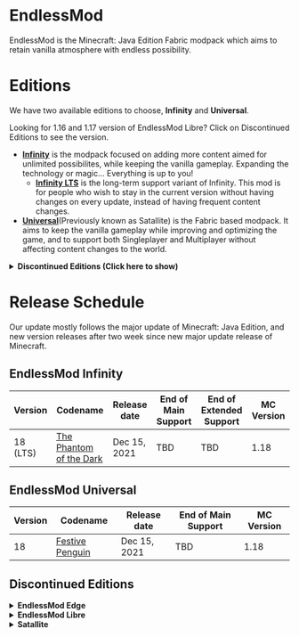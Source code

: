 # EndlessMod
EndlessMod is the Minecraft: Java Edition Fabric modpack which aims to retain vanilla atmosphere with endless possibility.

# Editions
We have two available editions to choose, **Infinity** and **Universal**.

Looking for 1.16 and 1.17 version of EndlessMod Libre? Click on Discontinued Editions to see the version.

* [**Infinity**](https://github.com/MysticMoonlight/EndlessMod/blob/main/editions/infinity/1.18/infinity.md) is the modpack focused on adding more content aimed for unlimited possibilites, while keeping the vanilla gameplay. Expanding the technology or magic... Everything is up to you!
    * [**Infinity LTS**](https://github.com/MysticMoonlight/EndlessMod/blob/main/editions/infinity/1.18/infinity.md) is the long-term support variant of Infinity. This mod is for people who wish to stay in the current version without having changes on every update, instead of having frequent content changes.
* [**Universal**](https://github.com/MysticMoonlight/EndlessMod/blob/main/editions/universal/1.18/universal.md)(Previously known as Satallite) is the Fabric based modpack. It aims to keep the vanilla gameplay while improving and optimizing the game, and to support both Singleplayer and Multiplayer without affecting content changes to the world.

<details><summary><b>Discontinued Editions (Click here to show)</b></summary>
* [**Edge**](https://github.com/MysticMoonlight/EndlessMod/blob/main/editions/edge/edge.md) is the Forge based modpack. It is based on LTS version of Minecraft Forge, to comply with their [support policy](https://forums.minecraftforge.net/topic/91712-supported-version-directory/). It has many mods compared with Libre edition. Edge version will no longer be supported after 1.18 release.
* [**Libre**](https://github.com/MysticMoonlight/EndlessMod/blob/main/editions/libre/1.17/libre.md) is the Fabric based modpack. It always uses latest version of Fabric and Minecraft version compared with Forge edition. It has less mods compared with Edge edition. Currently [1.16.5 version (Extended support)](https://github.com/MysticMoonlight/EndlessMod/blob/main/editions/libre/1.16/libre.md) and [1.17.1 version](https://github.com/MysticMoonlight/EndlessMod/blob/main/editions/libre/1.17/libre.md) is supported. (It is still supported until 1.16)
</details>

# Release Schedule
Our update mostly follows the major update of Minecraft: Java Edition, and new version releases after two week since new major update release of Minecraft.

## EndlessMod Infinity
Version | Codename | Release date | End of Main Support | End of Extended Support | MC Version
------------ | ------------- | ------------- | ------------- | ------------- | -------------
18 (LTS) | [The Phantom of the Dark](https://en.wikipedia.org/wiki/The_Phantom_of_the_Opera) | Dec 15, 2021 | TBD | TBD | 1.18

## EndlessMod Universal
Version | Codename | Release date | End of Main Support | MC Version
------------ | ------------- | ------------- | ------------- | -------------
18 | [Festive Penguin](https://en.wikipedia.org/wiki/Penguin) | Dec 15, 2021 | TBD | 1.18

## Discontinued Editions
<details><summary><b>EndlessMod Edge</b></summary>
Version | Codename | Release date | End of Main Support | End of Extended Support
------------ | ------------- | ------------- | ------------- | ------------- 
1.16 | N/A | Aug 14, 2021 | Aug 19, 2021 | Dec 1, 2021 | 1.16
</details>

<details><summary><b>EndlessMod Libre</b></summary>
Version | Codename | Release date | End of Main Support | End of Extended Support
------------ | ------------- | ------------- | ------------- | -------------
1.16 | N/A | Aug 14, 2021 | Sep 4, 2021 | Dec 29, 2021 
1.17 | N/A | Sep 4, 2021 | Dec 15, 2021 | Dec 29, 2021
</details>

<details><summary><b>Satallite</b></summary>
Version | Codename | Release date | End of Support | MC Version
------------ | ------------- | ------------- | -------------
1.0 | Naantali | Aug 14, 2021 | Dec 15, 2021 | 1.17
</details>
